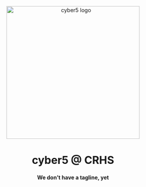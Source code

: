 <p align="center">
  <img
       src="https://github.com/cyber5-crhs/.github/assets/24477470/c8de691e-66c2-4eb1-a89b-ff6eb845f63b"
       alt="cyber5 logo"
       width=350
   >
</p>
<h1 align="center">cyber5 @ CRHS</h1>
<h4 align="center">We don't have a tagline, yet</h4>
